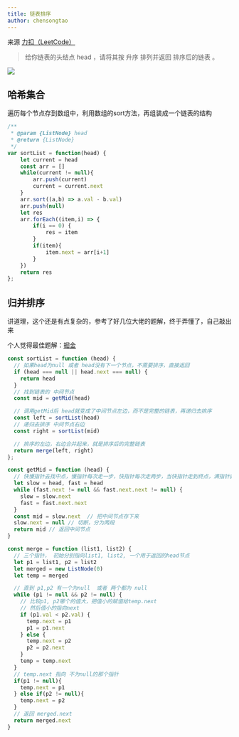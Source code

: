 ```yaml
---
title: 链表排序
author: chensongtao
---
```


来源 [力扣（LeetCode）](https://leetcode-cn.com/problems/sort-list/)

> 给你链表的头结点 head ，请将其按 升序 排列并返回 排序后的链表 。

<img src="https://assets.leetcode.com/uploads/2020/09/14/sort_list_1.jpg"/>

## 哈希集合

遍历每个节点存到数组中，利用数组的sort方法，再组装成一个链表的结构

```js
/**
 * @param {ListNode} head
 * @return {ListNode}
 */
var sortList = function(head) {
    let current = head
    const arr = []
    while(current != null){
        arr.push(current)
        current = current.next
    }
    arr.sort((a,b) => a.val - b.val)
    arr.push(null)
    let res
    arr.forEach((item,i) => {
        if(i == 0) {
            res = item
        }
        if(item){
            item.next = arr[i+1]
        }
    })
    return res
};


```

## 归并排序

讲道理，这个还是有点复杂的，参考了好几位大佬的题解，终于弄懂了，自己敲出来

个人觉得最佳题解：[掘金](https://juejin.cn/post/7031336438222290951)

```js
const sortList = function (head) {
  // 如果head为null 或者 head没有下一个节点，不需要排序，直接返回
  if (head === null || head.next === null) {
    return head
  }
  // 找到链表的 中间节点
  const mid = getMid(head)

  // 调用getMid后 head就变成了中间节点左边，而不是完整的链表，再递归去排序
  const left = sortList(head)
  // 递归去排序 中间节点右边
  const right = sortList(mid)

  // 排序的左边，右边合并起来，就是排序后的完整链表
  return merge(left, right)
};

const getMid = function (head) {
  // 快慢指针去找中点，慢指针每次走一步，快指针每次走两步，当快指针走到终点，满指针就到中点了
  let slow = head, fast = head
  while (fast.next != null && fast.next.next != null) {
    slow = slow.next
    fast = fast.next.next
  }
  const mid = slow.next  // 把中间节点存下来
  slow.next = null // 切断，分为两段
  return mid // 返回中间节点
}

const merge = function (list1, list2) {
  // 三个指针， 初始分别指向list1, list2, 一个用于返回的head节点
  let p1 = list1, p2 = list2
  let merged = new ListNode(0)
  let temp = merged

  // 直到 p1,p2 有一个为null  或者 两个都为 null
  while (p1 != null && p2 != null) {
    // 比较p1, p2哪个的值大，把值小的赋值给temp.next
    // 然后值小的指向next
    if (p1.val < p2.val) {
      temp.next = p1
      p1 = p1.next
    } else {
      temp.next = p2
      p2 = p2.next
    }
    temp = temp.next
  }
  // temp.next 指向 不为null的那个指针
  if(p1 != null){
    temp.next = p1
  } else if(p2 != null){
    temp.next = p2
  }
  // 返回 merged.next
  return merged.next
}
```


